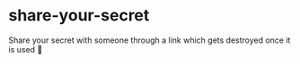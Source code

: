# share-your-secret
Share your secret with someone through a link which gets destroyed once it is used 🤫
